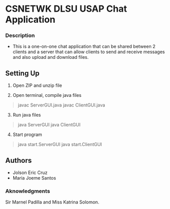 # CSNETWK DLSU USAP Chat Application 

### Description
- This is a one-on-one chat application that can be shared between 2 clients and a server that can allow clients to send and receive messages and also upload and download files. 

## Setting Up

1. Open ZIP and unzip file

2. Open terminal, compile java files

> javac ServerGUI.java
> javac ClientGUI.java

3. Run java files

> java ServerGUI
> java ClientGUI

4. Start program

> java start.ServerGUI
> java start.ClientGUI


## Authors
* Jolson Eric Cruz
* Maria Joeme Santos

### Aknowledgments

Sir Marnel Padilla and Miss Katrina Solomon.




 
